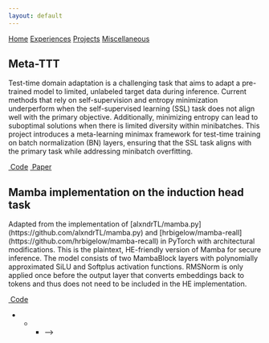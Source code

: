 ```yaml
---
layout: default
---
```

<div class="topnav">
  <a href="/">Home</a>
  <a href="./experiences.html">Experiences</a>
  <a href="./projects.html" class="active">Projects</a>
  <a href="./experiences.html">Miscellaneous</a>
</div>

<div id="grid" class="tab-content active">
  <div class="grid-container">
    <div class="item white">
      <div class="content">
        <h2>Meta-TTT</h2>
        <p>Test-time domain adaptation is a challenging task that aims to adapt a pre-trained model to limited, unlabeled target data during inference. Current methods that rely on self-supervision and entropy minimization underperform when the self-supervised learning (SSL) task does not align well with the primary objective. Additionally, minimizing entropy can lead to suboptimal solutions when there is limited diversity within minibatches. This project introduces a meta-learning minimax framework for test-time training on batch normalization (BN) layers, ensuring that the SSL task aligns with the primary task while addressing minibatch overfitting.</p>
        <a href="https://github.com/TAOC0002/domain_adapter.git" target="_blank"><i class="fa-brands fa-github"></i>&nbsp;Code</a>
        <a href="https://arxiv.org/abs/2410.01709" target="_blank"><i class="fa-solid fa-file"></i>&nbsp;Paper</a>
      </div>
    </div>
    <div class="item white">
      <div class="content">
        <h2>Mamba implementation on the induction head task</h2>
        <p>Adapted from the implementation of [alxndrTL/mamba.py](https://github.com/alxndrTL/mamba.py) and [hrbigelow/mamba-reall](https://github.com/hrbigelow/mamba-recall) in PyTorch with architectural modifications. This is the plaintext, HE-friendly version of Mamba for secure inference. The model consists of two MambaBlock layers with polynomially approximated SiLU and Softplus activation functions. RMSNorm is only applied once before the output layer that converts embeddings back to tokens and thus does not need to be included in the HE implementation. </p>
        <a href="https://github.com/TAOC0002/mamba_he.git" target="_blank"><i class="fa-brands fa-github"></i>&nbsp;Code</a>
      </div>
    </div>
  </div>
</div>

* * * -->